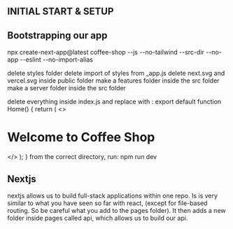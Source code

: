 ## INITIAL START & SETUP
## Bootstrapping our app
npx create-next-app@latest coffee-shop --js --no-tailwind --src-dir --no-app --eslint --no-import-alias

delete styles folder
delete import of styles from _app.js
delete next.svg and vercel.svg inside public folder
make a features folder inside the src folder
make a server folder inside the src folder

delete everything inside index.js and replace with :
export default function Home() {
  return (
    <>
      <h1>Welcome to Coffee Shop</h1>
    </>
  );
}
from the correct directory, run:
npm run dev

## Nextjs
nextjs allows us to build full-stack applications within one repo. Is is very similar to what you have seen so far with react, (except for file-based routing. So be careful what you add to the pages folder). It then adds a new folder inside pages called api, which allows us to build our api.
